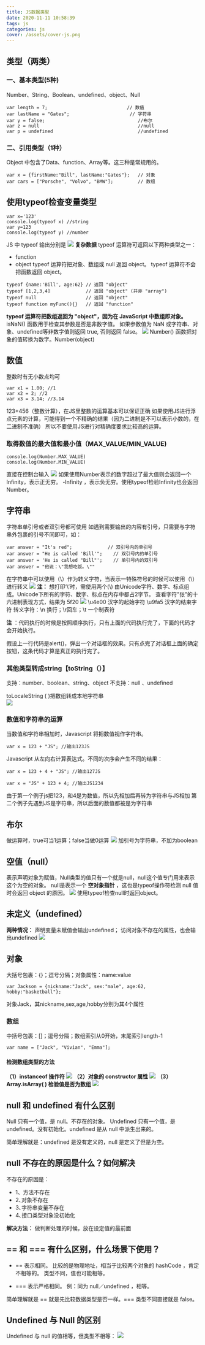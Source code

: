 ```yaml
---
title: JS数据类型
date: 2020-11-11 10:58:39
tags: js
categories: js
cover: /assets/cover-js.png
---
```


## 类型（两类）
### 一、基本类型(5种)
Number、String、Boolean、undefined、object、Null
```
var length = 7;                             // 数值
var lastName = "Gates";                      // 字符串
var y = false;                                  //布尔
var z = null                                    //null
var p = undefined                               //undefined
```
### 二、引用类型（1种）
Object 中包含了Data、function、Array等。这三种是常规用的。
```
var x = {firstName:"Bill", lastName:"Gates"};   // 对象 
var cars = ["Porsche", "Volvo", "BMW"];         // 数组
```

## 使用typeof检查变量类型
```
var x='123'
console.log(typeof x) //string
var y=123
console.log(typeof y) //number
```
JS 中 typeof 输出分别是
![](7.png)
__复杂数据__
typeof 运算符可返回以下两种类型之一：
* function
* object
typeof 运算符把对象、数组或 null 返回 object。
typeof 运算符不会把函数返回 object。
```
typeof {name:'Bill', age:62} // 返回 "object"
typeof [1,2,3,4]             // 返回 "object" (并非 "array")
typeof null                  // 返回 "object"
typeof function myFunc(){}   // 返回 "function"
```
__typeof 运算符把数组返回为 "object"，因为在 JavaScript 中数组即对象。__
isNaN() 函数用于检查其参数是否是非数字值。
如果参数值为 NaN 或字符串、对象、undefined等非数字值则返回 true, 否则返回 false。
 ![](8.png)
 Number() 函数把对象的值转换为数字。Number(object)

## 数值
整数时有无小数点均可
```
var x1 = 1.00; //1
var x2 = 2; //2
var x3 = 3.14; //3.14
```
123+456（整数计算），在JS里整数的运算基本可以保证正确
如果使用JS进行浮点元素的计算，可能得到一个不精确的结果（因为二进制是不可以表示小数的，在二进制不准确）
所以不要使用JS进行对精确度要求比较高的运算。

### 取得数值的最大值和最小值（MAX_VALUE/MIN_VALUE)
```
console.log(Number.MAX_VALUE)
console.log(Number.MIN_VALUE)
```
直接在控制台输入
![](1.png)
 如果使用Number表示的数字超过了最大值则会返回一个Infinity，表示正无穷。 -Infinity ，表示负无穷。使用typeof检验Infinity也会返回Number。
## 字符串
字符串单引号或者双引号都可使用
如遇到需要输出的内容有引号，只需要与字符串外包裹的引号不同即可，如：
```
var answer = "It's red";             // 双引号内的单引号
var answer = "He is called 'Bill'";    // 双引号内的单引号
var answer = 'He is called "Bill"';    // 单引号内的双引号
var answer = "他说：\"我想吃饭。\"" 
```
在字符串中可以使用（\）作为转义字符，当表示一特殊符号的时候可以使用（\）进行转义
![](3.png)
__注：__ 想打印‘\’时，需使用两个\(\\)
由Unicode字符、数字、标点组成。Unicode下所有的字符、数字、标点在内存中都占2字节。
查看字符"张"的十六进制表现方式，结果为  5f20
![](2.png)
\u4e00  汉字的起始字符
\u9fa5  汉字的结束字符
转义字符：\n 换行；\r回车；\t  一个制表符

__注__ ：代码执行的时候是按照顺序执行，只有上面的代码执行完了，下面的代码才会开始执行。

假设上一行代码是alert()，弹出一个对话框的效果。只有点完了对话框上面的确定按钮，这条代码才算是真正的执行完了。

### 其他类型转成string【toString（）】

支持：number、boolean、string、object 
不支持：null 、undefined

toLocaleString ( )把数组转成本地字符串  
![](9.png)

### 数值和字符串的运算

当数值和字符串相加时，Javascript 将把数值视作字符串。
```
var x = 123 + "JS"; //输出123JS
```
Javascript 从左向右计算表达式。不同的次序会产生不同的结果：
```
var x = 123 + 4 + "JS"; //输出127JS

var x = "JS" + 123 + 4; //输出JS1234
```
由于第一个例子js把123，和4是为数值，所以先相加后再转为字符串与JS相加
第二个例子先遇到JS是字符串，所以后面的数值都被是为字符串

## 布尔
做运算时，true可当1运算；false当做0运算
![](4.png)
加引号为字符串，不加为boolean
## 空值（null）
表示声明对象为赋值，Null类型的值只有一个就是null，null这个值专门用来表示这个为空的对象。
null是表示一个 __空对象指针__ ，这也是typeof操作符检测 null 值时会返回 object 的原因。
![](5.png)
使用typeof检查null时返回object。
## 未定义（undefined）
__两种情况：__
声明变量未赋值会输出undefined；
访问对象不存在的属性，也会输出undefined
![](6.png)
## 对象
大括号包裹：{}；逗号分隔；对象属性：name:value
```
var Jackson = {nickname:"Jack", sex:"male", age:62, hobby:"basketball"};
```
对象Jack，其nickname,sex,age,hobby分别为其4个属性

### 数组
中括号包裹：[]；逗号分隔；数组索引从0开始，末尾索引length-1
```
var name = ["Jack", "Vivian", "Emma"];
```
#### 检测数组类型的方法
__（1）instanceof  操作符__
![](10.png)
__（2）对象的 constructor 属性__
![](11.png)
__（3）Array.isArray( ) 检验值是否为数组__
![](12.png)

## null 和 undefined 有什么区别
Null 只有一个值，是 null。不存在的对象。
Undefined 只有一个值，是undefined。没有初始化。undefined 是从 null 中派生出来的。

简单理解就是：undefined 是没有定义的，null 是定义了但是为空。

## null 不存在的原因是什么？如何解决
不存在的原因是：
* 1、方法不存在
* 2､对象不存在
* 3､字符串变量不存在
* 4､接口类型对象没初始化 

__解决方法：__ 做判断处理的时候，放在设定值的最前面

## == 和 === 有什么区别，什么场景下使用？
* == 表示相同。
比较的是物理地址，相当于比较两个对象的 hashCode ，肯定不相等的。
类型不同，值也可能相等。

* === 表示严格相同。
例：同为 null／undefined ，相等。

简单理解就是 == 就是先比较数据类型是否一样。=== 类型不同直接就是 false。

## Undefined 与 Null 的区别
Undefined 与 null 的值相等，但类型不相等：
![](13.png)